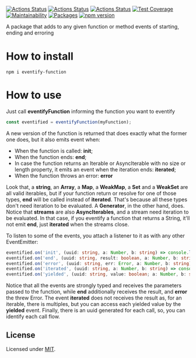 [![Actions Status](https://github.com/Codibre/eventify-function/workflows/build/badge.svg)](https://github.com/Codibre/eventify-function/actions)
[![Actions Status](https://github.com/Codibre/eventify-function/workflows/test/badge.svg)](https://github.com/Codibre/eventify-function/actions)
[![Actions Status](https://github.com/Codibre/eventify-function/workflows/lint/badge.svg)](https://github.com/Codibre/eventify-function/actions)
[![Test Coverage](https://api.codeclimate.com/v1/badges/ca2701c00154ed24d401/test_coverage)](https://codeclimate.com/github/Codibre/eventify-function/test_coverage)
[![Maintainability](https://api.codeclimate.com/v1/badges/ca2701c00154ed24d401/maintainability)](https://codeclimate.com/github/Codibre/eventify-function/maintainability)
[![Packages](https://david-dm.org/Codibre/eventify-function.svg)](https://david-dm.org/Codibre/eventify-function)
[![npm version](https://badge.fury.io/js/eventify-function.svg)](https://badge.fury.io/js/eventify-function)

A package that adds to any given function or method events of starting, ending and erroring

# How to install

```
npm i eventify-function
```

# How to use

Just call **eventifyFunction** informing the function you want to eventify

```ts
const eventified = eventifyFunction(myFunction);
```

A new version of the function is returned that does exactly what the former one does, but it also emits event when:
* When the function is called: **init**;
* When the function ends: **end**;
* In case the function returns an Iterable or AsyncIterable with no size or length property, it emits an event when the iteration ends: **iterated**;
* When the function throws an error: **error**

Look that, a **string**, an **Array**, a **Map**, a **WeakMap**, a **Set** and a **WeakSet** are all valid iterables, but if your function return or resolve for one of those types, **end** will be called instead of **iterated**. That's because all these types don't need iteration to be evaluated. A **Generator**, in the other hand, does.
Notice that **streams** are also **AsyncIterables**, and a stream need iteration to be evaluated. In that case, if you eventify a function that returns a String, it'll not emit **end**, just **iterated** when the streams close.

To listen to some of the events, you attach a listener to it as with any other EventEmitter:

```ts
eventified.on('init', (uuid: string, a: Number, b: string) => console.log(`(${uuid}): myFunction was called with "${a}" and "${b}"`);
eventified.on('end', (uuid: string, result: boolean, a: Number, b: string) => console.log(`(${uuid}): myFunction returned "${result}" for the call with "${a}" and ${b}"`);
eventified.on('error', (uuid: string, err: Error, a: Number, b: string) => console.log(`(${uuid}): myFunction threw "${err.Message}" for the call with "${a}" and "${b}"`);
eventified.on('iterated', (uuid: string, a: Number, b: string) => console.log(`(${uuid}): Iteration ended for the call with "${a}" and "${b}"`);
eventified.on('yielded', (uuid: string, value: boolean; a: Number, b: string) => console.log(`(${uuid}): Iteration yielded: ${value} for the call with "${a}" and "${b}"`);
```

Notice that all the events are strongly typed and receives the parameters passed to the function, while **end** additionally receives the result, and **error** the threw Error.
The event **iterated** does not receives the result as, for an iterable, there is multiples, but you can access each yielded value by the **yielded** event.
Finally, there is an uuid generated for each call, so, you can identify each call flow.


## License

Licensed under [MIT](https://en.wikipedia.org/wiki/MIT_License).
